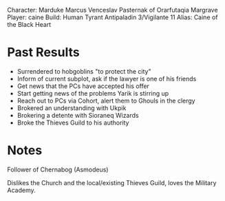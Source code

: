 Character: Marduke Marcus Venceslav Pasternak of Orarfutaqia Margrave
Player: caine
Build: Human Tyrant Antipaladin 3/Vigilante 11
Alias: Caine of the Black Heart

# Past Results
- Surrendered to hobgoblins "to protect the city"
- Inform of current subplot, ask if the lawyer is one of his friends
- Get news that the PCs have accepted his offer
- Start getting news of the problems Yarik is stirring up
- Reach out to PCs via Cohort, alert them to Ghouls in the clergy
- Brokered an understanding with Ukpik
- Brokering a detente with Sioraneq Wizards
- Broke the Thieves Guild to his authority

# Notes
Follower of Chernabog (Asmodeus) 

Dislikes the Church and the local/existing Thieves Guild, loves the Military Academy.

